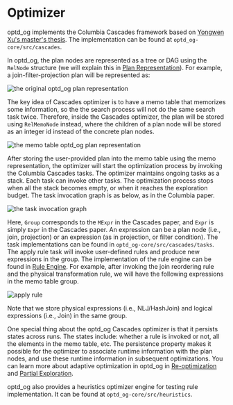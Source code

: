 # Optimizer

optd_og implements the Columbia Cascades framework based on [Yongwen Xu's master's thesis](https://15721.courses.cs.cmu.edu/spring2019/papers/22-optimizer1/xu-columbia-thesis1998.pdf). The implementation can be found at `optd_og-core/src/cascades`.

In optd_og, the plan nodes are represented as a tree or DAG using the `RelNode` structure (we will explain this in [Plan Representation](./plan_repr.md)). For example, a join-filter-projection plan will be represented as:

![the original optd_og plan representation](./optd_og-cascades/optd_og-cascades-1.svg)

The key idea of Cascades optimizer is to have a memo table that memorizes some information, so the the search process will not do the same search task twice. Therefore, inside the Cascades optimizer, the plan will be stored using `RelMemoNode` instead, where the children of a plan node will be stored as an integer id instead of the concrete plan nodes.

![the memo table optd_og plan representation](./optd_og-cascades/optd_og-cascades-2.svg)

After storing the user-provided plan into the memo table using the memo representation, the optimizer will start the optimization process by invoking the Columbia Cascades tasks. The optimizer maintains ongoing tasks as a stack. Each task can invoke other tasks. The optimization process stops when all the stack becomes empty, or when it reaches the exploration budget. The task invocation graph is as below, as in the Columbia paper.

![the task invocation graph](./optd_og-cascades/optd_og-cascades-3.svg)

Here, `Group` corresponds to the `MExpr` in the Cascades paper, and `Expr` is simply `Expr` in the Cascades paper. An expression can be a plan node (i.e., join, projection) or an expression (as in projection, or filter condition). The task implementations can be found in `optd_og-core/src/cascades/tasks`. The apply rule task will invoke user-defined rules and produce new expressions in the group. The implementation of the rule engine can be found in [Rule Engine](./rule_engine.md). For example, after invoking the join reordering rule and the physical transformation rule, we will have the following expressions in the memo table group.

![apply rule](./optd_og-cascades/optd_og-cascades-4.svg)

Note that we store physical expressions (i.e., NLJ/HashJoin) and logical expressions (i.e., Join) in the same group.

One special thing about the optd_og Cascades optimizer is that it persists states across runs. The states include: whether a rule is invoked or not, all the elements in the memo table, etc. The persistence property makes it possible for the optimizer to associate runtime information with the plan nodes, and use these runtime information in subsequent optimizations. You can learn more about adaptive optimization in optd_og in [Re-optimization](./reoptimization.md) and [Partial Exploration](./partial_exploration.md).

optd_og also provides a heuristics optimizer engine for testing rule implementation. It can be found at `optd_og-core/src/heuristics`.
